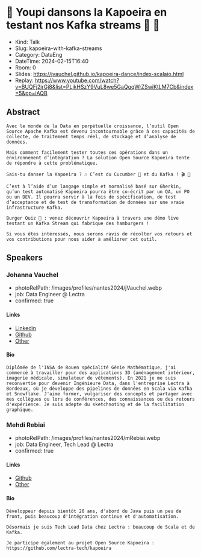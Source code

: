 # 🌴 Youpi dansons la Kapoeira en testant nos Kafka streams 🕺 💃

- Kind: Talk
- Slug: kapoeira-with-kafka-streams
- Category: DataEng
- DateTime: 2024-02-15T16:40
- Room: 0
- Slides: https://jvauchel.github.io/kapoeira-dance/index-scalaio.html
- Replay: https://www.youtube.com/watch?v=BUQFj2jrGj8&list=PLjkHSzY9VuL8we5GaQgqWrZSwiKtLM7Cb&index=5&pp=iAQB

## Abstract

```
Avec le monde de la Data en perpétuelle croissance, l’outil Open Source Apache Kafka est devenu incontournable grâce à ces capacités de collecte, de traitement temps réel, de stockage et d’analyse de données.

Mais comment facilement tester toutes ces opérations dans un environnement d’intégration ? La solution Open Source Kapoeira tente de répondre à cette problématique.

Sais-tu danser la Kapoeira ? 🎶 C’est du Cucumber 🥒 et du Kafka ! 🎬 🎺

C’est à l’aide d’un langage simple et normalisé basé sur Gherkin, qu’un test automatisé Kapoeira pourra être co-écrit par un QA, un PO ou un DEV. Il pourra servir à la fois de spécification, de test d’acceptance et de test de transformation de données sur une vraie infrastructure Kafka.

Burger Quiz 🍔 : venez découvrir Kapoeira à travers une démo live testant un Kafka Stream qui fabrique des hamburgers !

Si vous êtes intéressés, nous serons ravis de récolter vos retours et vos contributions pour nous aider à améliorer cet outil.
```

## Speakers

### Johanna Vauchel

- photoRelPath: /images/profiles/nantes2024/jVauchel.webp
- job: Data Engineer @ Lectra
- confirmed: true

#### Links

- [Linkedin](https://www.linkedin.com/in/johanna-vauchel-05576a78)
- [Github](https://github.com/jvauchel)
- [Other](https://jvauchel.github.io)

#### Bio

```
Diplômée de l'INSA de Rouen spécialité Génie Mathématique, j'ai commencé à travailler pour des applications 3D (aménagement intérieur, imagerie médicale, simulateur de vêtements). En 2021 je me suis reconvertie pour devenir Ingénieure Data, dans l'entreprise Lectra à Bordeaux, où je développe des pipelines de données en Scala via Kafka et Snowflake. J'aime former, vulgariser des concepts et partager avec mes collègues ou lors de conférences, des connaissances ou des retours d'expérience. Je suis adepte du sketchnoting et de la facilitation graphique.
```

### Mehdi Rebiai

- photoRelPath: /images/profiles/nantes2024/mRebiai.webp
- job: Data Engineer, Tech Lead @ Lectra
- confirmed: true

#### Links

- [Github](https://github.com/mrebiai)
- [Other](https://mrebiai.github.io)

#### Bio

```
Développeur depuis bientôt 20 ans, d'abord du Java puis un peu de front, puis beaucoup d'intégration continue et d'automatisation.

Désormais je suis Tech Lead Data chez Lectra : beaucoup de Scala et de Kafka.

Je participe également au projet Open Source Kapoeira : https://github.com/lectra-tech/kapoeira
```
